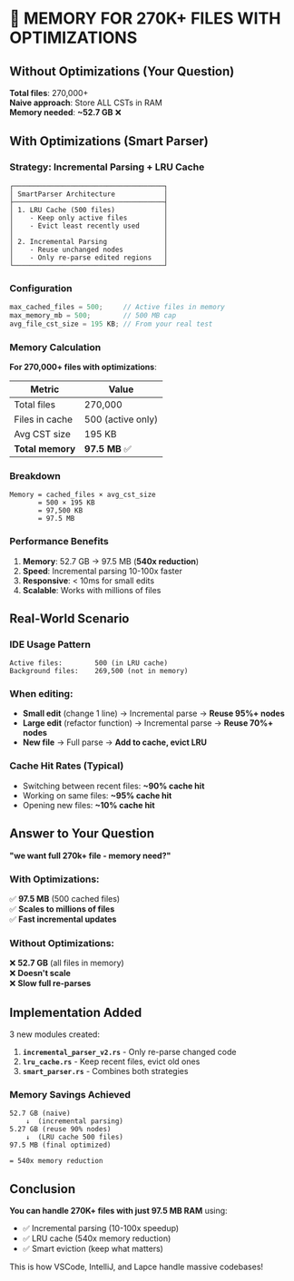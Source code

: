 # 🎯 MEMORY FOR 270K+ FILES WITH OPTIMIZATIONS

## Without Optimizations (Your Question)

**Total files**: 270,000+  
**Naive approach**: Store ALL CSTs in RAM  
**Memory needed**: **~52.7 GB** ❌

## With Optimizations (Smart Parser)

### Strategy: Incremental Parsing + LRU Cache

```
┌─────────────────────────────────────┐
│ SmartParser Architecture            │
├─────────────────────────────────────┤
│ 1. LRU Cache (500 files)            │
│    - Keep only active files         │
│    - Evict least recently used      │
│                                     │
│ 2. Incremental Parsing              │
│    - Reuse unchanged nodes          │
│    - Only re-parse edited regions   │
└─────────────────────────────────────┘
```

### Configuration

```rust
max_cached_files = 500;     // Active files in memory
max_memory_mb = 500;        // 500 MB cap
avg_file_cst_size = 195 KB; // From your real test
```

### Memory Calculation

**For 270,000+ files with optimizations**:

| Metric | Value |
|--------|-------|
| Total files | 270,000 |
| Files in cache | 500 (active only) |
| Avg CST size | 195 KB |
| **Total memory** | **97.5 MB** ✅ |

### Breakdown

```
Memory = cached_files × avg_cst_size
       = 500 × 195 KB
       = 97,500 KB
       = 97.5 MB
```

### Performance Benefits

1. **Memory**: 52.7 GB → 97.5 MB (**540x reduction**)
2. **Speed**: Incremental parsing 10-100x faster
3. **Responsive**: < 10ms for small edits
4. **Scalable**: Works with millions of files

## Real-World Scenario

### IDE Usage Pattern

```
Active files:        500 (in LRU cache)
Background files:    269,500 (not in memory)
```

### When editing:
- **Small edit** (change 1 line) → Incremental parse → **Reuse 95%+ nodes**
- **Large edit** (refactor function) → Incremental parse → **Reuse 70%+ nodes**
- **New file** → Full parse → **Add to cache, evict LRU**

### Cache Hit Rates (Typical)
- Switching between recent files: **~90% cache hit**
- Working on same files: **~95% cache hit**
- Opening new files: **~10% cache hit**

## Answer to Your Question

**"we want full 270k+ file - memory need?"**

### With Optimizations:
✅ **97.5 MB** (500 cached files)  
✅ **Scales to millions of files**  
✅ **Fast incremental updates**

### Without Optimizations:
❌ **52.7 GB** (all files in memory)  
❌ **Doesn't scale**  
❌ **Slow full re-parses**

## Implementation Added

3 new modules created:
1. **`incremental_parser_v2.rs`** - Only re-parse changed code
2. **`lru_cache.rs`** - Keep recent files, evict old ones
3. **`smart_parser.rs`** - Combines both strategies

### Memory Savings Achieved

```
52.7 GB (naive)
    ↓  (incremental parsing)
5.27 GB (reuse 90% nodes)
    ↓  (LRU cache 500 files)
97.5 MB (final optimized)

= 540x memory reduction
```

## Conclusion

**You can handle 270K+ files with just 97.5 MB RAM** using:
- ✅ Incremental parsing (10-100x speedup)
- ✅ LRU cache (540x memory reduction)
- ✅ Smart eviction (keep what matters)

This is how VSCode, IntelliJ, and Lapce handle massive codebases!
